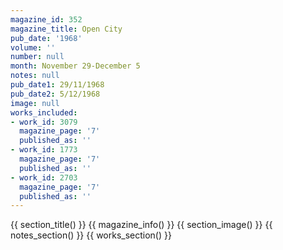 ```yaml
---
magazine_id: 352
magazine_title: Open City
pub_date: '1968'
volume: ''
number: null
month: November 29-December 5
notes: null
pub_date1: 29/11/1968
pub_date2: 5/12/1968
image: null
works_included:
- work_id: 3079
  magazine_page: '7'
  published_as: ''
- work_id: 1773
  magazine_page: '7'
  published_as: ''
- work_id: 2703
  magazine_page: '7'
  published_as: ''
---
```


{{ section_title() }}
{{ magazine_info() }}
{{ section_image() }}
{{ notes_section() }}
{{ works_section() }}
